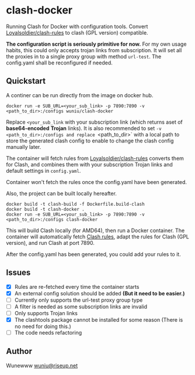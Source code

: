 # clash-docker

Running Clash for Docker with configuration tools. Convert [Loyalsoldier/clash-rules](https://github.com/Loyalsoldier/clash-rules) to clash (GPL version) compatible.

**The configuration script is seriously primitive for now.** For my own usage habits, this could only accepts trojan links from subscription.
It will set all the proxies in to a single proxy group with method `url-test`. The config.yaml shall be reconfigured
if needed.

## Quickstart

A continer can be run directly from the image on docker hub.

``` shell
docker run -e SUB_URL=<your_sub_link> -p 7890:7890 -v <path_to_dir>:/configs wuniu/clash-docker
```

Replace `<your_sub_link` with your subscription link (which returns aset of **base64-encoded**
**Trojan** links). It is also recommended to set `-v <path_to_dir>:/configs and replace `<path_to_dir>` 
with a local path to store the generated clash config to enable to change the clash config manually later.

The container will fetch rules from [Loyalsoldier/clash-rules](https://github.com/Loyalsoldier/clash-rules) converts them for Clash, and combines them with your subscription Trojan links and default settings in `config.yaml`. 

Container won't fetch the rules once the config.yaml have been generated.

Also, the project can be built locally hereafter.

``` shell
docker build -t clash-build -f Dockerfile.build-clash
docker build -t clash-docker .
docker run -e SUB_URL=<your_sub_link> -p 7890:7890 -v <path_to_dir>:/configs clash-docker
```

This will build Clash locally (for AMD64), then run a Docker container.
The container will automatically fetch [Clash rules](https://github.com/Loyalsoldier/clash-rules),
adapt the rules for Clash (GPL version), and run Clash at port 7890.

After the config.yaml has been generated, you could add your rules to it.

## Issues

- [x] Rules are re-fetched every time the container starts
- [x] An external config solution should be added **(But it need to be easier.)**
- [ ] Currently only supports the url-test proxy group type
- [ ] A filter is needed as some subscription links are invalid
- [ ] Only supports Trojan links
- [x] The clashtools package cannot be installed for some reason (There is no need for doing this.)
- [ ] The code needs refactoring

## Author
Wunewww <wuniu@riseup.net>
